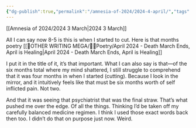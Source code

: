 ```yaml
---
{"dg-publish":true,"permalink":"/amnesia-of-2024/2024-4-april/","tags":["Amnesia2024"]}
---
```


[[Amnesia of 2024/2024 3 March\|2024 3 March]]

All I can say now 8-5 is this is when I started to cut. Here is that months poetry [[👼OTHER WRITING MEGA/👩‍🎤Poetry/April 2024 - Death March Ends, April is Healing\|April 2024 - Death March Ends, April is Healing]]

I put it in the title of it, it’s that important. What I can also say is that—of the six months total where my mind shattered, I still struggle to comprehend that it was four months in when I started (cutting). Because I look in the mirror, and it intuitively feels like that must be six months worth of self inflicted pain. Not two. 

And that it was seeing that psychiatrist that was the final straw. That’s what pushed me over the edge. Of all the things. Thinking I’d be taken off my carefully balanced medicine regimen. I think I used those exact words back then too. I didn’t do that on purpose just now. Weird.  

